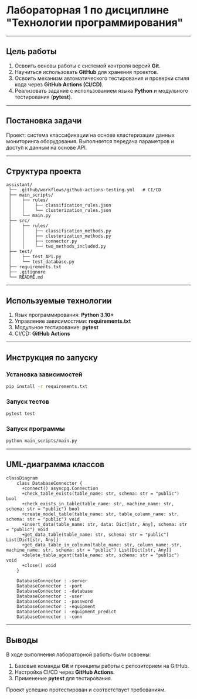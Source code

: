 # Лабораторная 1 по дисциплине "Технологии программирования"

---

## Цель работы
1. Освоить основы работы с системой контроля версий **Git**.  
2. Научиться использовать **GitHub** для хранения проектов.  
3. Освоить механизм автоматического тестирования и проверки стиля кода через **GitHub Actions (CI/CD)**.  
4. Реализовать задание с использованием языка **Python** и модульного тестирования (**pytest**).  

---

## Постановка задачи
Проект: система классификации на основе кластеризации данных мониторинга оборудования.
Выполняется передача параметров и доступ к данным на основе API.

---

## Структура проекта
```
assistant/
 ├── .github/workflows/github-actions-testing.yml   # CI/CD
 ├── main_scripts/
 │    ├── rules/
 │    │    ├── classification_rules.json
 │    │    └── clusterization_rules.json
 │    └── main.py
 ├── src/
 │    ├── rules/
 │    │    ├── classification_methods.py
 │    │    ├── clusterization_methods.py
 │    │    ├── connector.py
 │    │    └── two_methods_included.py
 ├── test/
 │    ├── test_API.py
 │    └── test_database.py
 ├── requirements.txt
 ├── .gitignore
 └── README.md
```

---

## Используемые технологии
1. Язык программирования: **Python 3.10+**  
2. Управление зависимостями: **requirements.txt**  
3. Модульное тестирование: **pytest**   
4. CI/CD: **GitHub Actions**  

---

## Инструкция по запуску

### Установка зависимостей
```bash
pip install -r requirements.txt
```

### Запуск тестов
```bash
pytest test
```

### Запуск программы
```bash
python main_scripts/main.py
```

---

## UML-диаграмма классов
```mermaid
classDiagram
    class DatabaseConnector {
      +connect() asyncpg.Connection
      +check_table_exists(table_name: str, schema: str = "public") bool
      +check_exists_in_table(table_name: str, machine_name: str, schema: str = "public") bool
      +create_model_table(table_name: str, table_column_name: str, schema: str = "public") void
      +insert_data(table_name: str, data: Dict[str, Any], schema: str = "public") void
      +get_data_table(table_name: str, schema: str = "public") List[Dict[str, Any]]
      +get_data_table_in_coloumn(table_name: str, column_name: str, machine_name: str, schema: str = "public") List[Dict[str, Any]]
      +delete_table_agent(table_name: str, schema: str = "public") void
      +close() void
    }

    DatabaseConnector : -server
    DatabaseConnector : -port
    DatabaseConnector : -database
    DatabaseConnector : -user
    DatabaseConnector : -password
    DatabaseConnector : -equipment
    DatabaseConnector : -equipment_predict
    DatabaseConnector : -conn

```

---

## Выводы
В ходе выполнения лабораторной работы были освоены:  
1. Базовые команды **Git** и принципы работы с репозиторием на GitHub.  
2. Настройка CI/CD через **GitHub Actions**.
3. Применение **pytest** для тестирования.

Проект успешно протестирован и соответствует требованиям.  